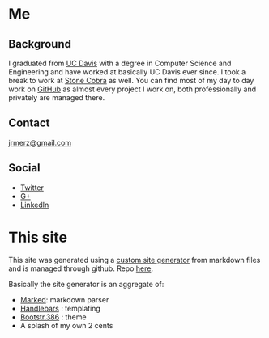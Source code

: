 # Me

## Background

I graduated from [UC Davis](http://ucdavis.edu/) with a degree in Computer Science
and Engineering and have worked at basically UC Davis ever since.  I took a break
to work at [Stone Cobra](http://www.stonecobra.com/) as well.  You can find most of my day to day work on
 [GitHub](https://github.com/jrmerz) as almost every project I work on, both
 professionally and privately are managed there.

## Contact
<a href="mailto:jrmerz@gmail.com">jrmerz@gmail.com</a>

## Social

- [Twitter](https://twitter.com/JustinMerz)
- [G+](https://plus.google.com/101609841353936434386/posts)
- [LinkedIn](https://www.linkedin.com/pub/justin-merz/5/578/b66)

# This site

This site was generated using a [custom site generator](https://github.com/jrmerz/markdown-site-generator)
from markdown files and is managed through github.  Repo [here](https://github.com/jrmerz/website).

Basically the site generator is an aggregate of:

- [Marked](https://github.com/chjj/marked): markdown parser
- [Handlebars](http://handlebarsjs.com/) : templating
- [Bootstr.386](https://github.com/kristopolous/BOOTSTRA.386) : theme
- A splash of my own 2 cents
